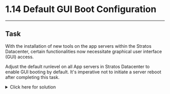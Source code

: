 # 1.14 Default GUI Boot Configuration
---
## Task
With the installation of new tools on the app servers within the Stratos Datacenter, certain functionalities now necessitate graphical user interface (GUI) access.

Adjust the default runlevel on all App servers in Stratos Datacenter to enable GUI booting by default. It's imperative not to initiate a server reboot after completing this task.  

<details>
  <summary>Click here for solution</summary>
  
## Solution
### For each app server:
Update the symlink:
```bash
sudo systemctl set-default graphical.target
```
Expected output:
```
Removed "/etc/systemd/system/default.target".
Created symlink /etc/systemd/system/default.target → /usr/lib/systemd/system/graphical.target.
```
</details>
